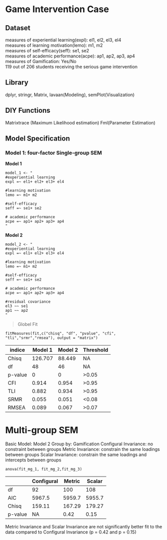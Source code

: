 # Game Intervention Case

## Dataset
measures of experiential learning(expl): el1, el2, el3, el4                    
measures of learning motivation(lemo): m1, m2                  
measures of self-efficacy(seff): se1, se2                      
measures of academic performance(acpe): ap1, ap2, ap3, ap4           
measures of Gamification: Yes/No                          
119 out of 206 students receiving the serious game intervention

## Library

dplyr, stringr, Matrix, lavaan(Modeling), semPlot(Visualization)

## DIY Functions
Matrixtrace (Maximum Likelihood estimation)
Fml(Parameter Estimation)

## Model Specification
### Model 1: four-factor Single-group SEM
**Model 1**
```
model_1 <- " 
#experiential learning
expl =~ el1+ el2+ el3+ el4

#learning motivation
lemo =~ m1+ m2

#self-efficacy
seff =~ se1+ se2

# academic performance
acpe =~ ap1+ ap2+ ap3+ ap4
"
```
**Model 2**
```
model_2 <- " 
#experiential learning
expl =~ el1+ el2+ el3+ el4

#learning motivation
lemo =~ m1+ m2

#self-efficacy
seff =~ se1+ se2

# academic performance
acpe =~ ap1+ ap2+ ap3+ ap4

#residual covariance
el3 ~~ se1
ap1 ~~ ap2
"
```
> Globel Fit
```
fitMeasures(fit,c("chisq", "df", "pvalue", "cfi", "tli","srmr","rmsea"), output = "matrix")
```
| indice  | Model 1 | Model 2 | Threshold |
| ------- | ------- | ------- | --------- |
| Chisq  | 126.707  | 88.449  | NA  |
| df  | 48  | 46  | NA  |
| p-value  | 0  | 0  | >0.05  |
| CFI  | 0.914  | 0.954  | >0.95  |
| TLI  | 0.882  | 0.934  | >0.95  |
| SRMR  | 0.055  | 0.051  | <0.08  |
| RMSEA  | 0.089  | 0.067  | >0.07  |

# Multi-group SEM
Basic Model: Model 2
Group by: Gamification
Configural Invariance: no constraint between groups
Metric Invariance: constrain the same loadings between groups
Scalar Invariance: constrain the same loadings and intercepts between groups

```
anova(fit_mg_1, fit_mg_2,fit_mg_3)
```
|     | Configural | Metric | Scalar |
| ------- | ------- | ------- | --------- |
| df  | 92  | 100  | 108  |
| AIC  | 5967.5  | 5959.7  | 5955.7  |
| Chisq  | 159.11  | 167.29  | 179.27  |
| p-value  | NA  | 0.42  | 0.15  |

Metric Invariance and Scalar Invariance are not significantly better fit to the data compared to Configural Invariance (p = 0.42 and p = 0.15)
